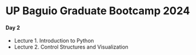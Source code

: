 # UP Baguio Graduate Bootcamp 2024

#### Day 2
- Lecture 1. Introduction to Python
- Lecture 2. Control Structures and Visualization
